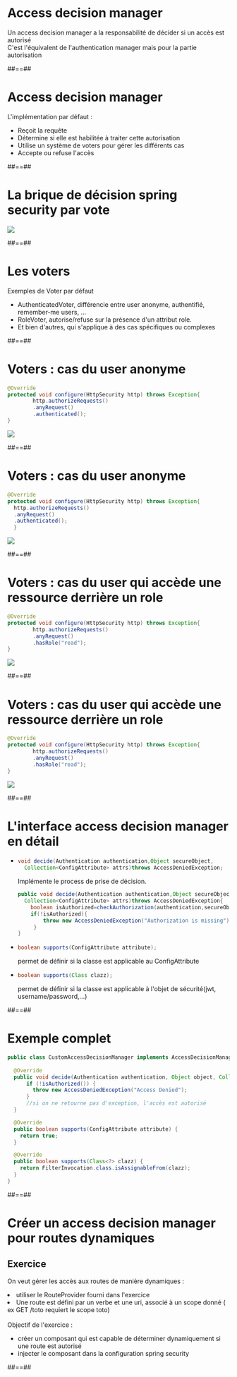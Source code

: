 # Access decision manager

Un access decision manager a la responsabilité de décider si un accès est autorisé
<br/>
C'est l'équivalent de l'authentication manager mais pour la partie autorisation

##==##

# Access decision manager

L'implémentation par défaut :
<ul>
    <li class="fragment">Reçoit la requête</li>
    <li class="fragment">Détermine si elle est habilitée à traiter cette autorisation</li>
    <li class="fragment">Utilise un système de voters pour gérer les différents cas</li>
    <li class="fragment">Accepte ou refuse l'accès</li>
</ul>

##==##

# La brique de décision spring security par vote

<div class="full-center">
    <img src="assets/images/08-access-decision-manager/access-decision-voting.png">
</div>

##==##


# Les voters

Exemples de Voter par défaut

<ul>
    <li class="fragment">AuthenticatedVoter, différencie entre user anonyme, authentifié, remember-me users, ...</li>
    <li class="fragment">RoleVoter, autorise/refuse sur la présence d'un attribut role.</li>
    <li class="fragment">Et bien d'autres, qui s'applique à des cas spécifiques ou complexes</li>
</ul>

##==##

# Voters : cas du user anonyme

```java
@Override
protected void configure(HttpSecurity http) throws Exception{
        http.authorizeRequests()
        .anyRequest()
        .authenticated();
}
```

<div class="full-center">
    <img src="assets/images/08-access-decision-manager/blank-decision.png">
</div>

##==##


# Voters : cas du user anonyme

```java
@Override
protected void configure(HttpSecurity http) throws Exception{
  http.authorizeRequests()
  .anyRequest()
  .authenticated();
  }
```

<div class="full-center">
    <img src="assets/images/08-access-decision-manager/anonyme.png">
</div>

##==##

# Voters : cas du user qui accède une ressource derrière un role

```java
@Override
protected void configure(HttpSecurity http) throws Exception{
        http.authorizeRequests()
        .anyRequest()
        .hasRole("read");
}
```

<div class="full-center">
    <img src="assets/images/08-access-decision-manager/blank-decision.png">
</div>

##==##

# Voters : cas du user qui accède une ressource derrière un role

```java
@Override
protected void configure(HttpSecurity http) throws Exception{
        http.authorizeRequests()
        .anyRequest()
        .hasRole("read");
}
```

<div class="full-center">
    <img src="assets/images/08-access-decision-manager/role.png">
</div>

##==##

# L'interface access decision manager en détail

<ul>
<li class="fragment">

```java
void decide(Authentication authentication,Object secureObject,
  Collection<ConfigAttribute> attrs)throws AccessDeniedException;
```

Implémente le process de prise de décision.

```java
public void decide(Authentication authentication,Object secureObject,
  Collection<ConfigAttribute> attrs)throws AccessDeniedException{
    boolean isAuthorized=checkAuthorization(authentication,secureObject)
    if(!isAuthorized){
        throw new AccessDeniedException("Authorization is missing");
     }
}
```

</li>

<li class="fragment">

```java
boolean supports(ConfigAttribute attribute);
```

permet de définir si la classe est applicable au ConfigAttribute

</li>

<li class="fragment">

```java
boolean supports(Class clazz);
```

permet de définir si la classe est applicable à l'objet de sécurité(jwt, username/password,...)

</li>
</ul>


##==##

# Exemple complet

```java
public class CustomAccessDecisionManager implements AccessDecisionManager {
    
  @Override
  public void decide(Authentication authentication, Object object, Collection<ConfigAttribute> configAttributes) throws AccessDeniedException, InsufficientAuthenticationException {
      if (!isAuthorized()) {
        throw new AccessDeniedException("Access Denied");
      }
      //si on ne retourne pas d'exception, l'accès est autorisé
  }

  @Override
  public boolean supports(ConfigAttribute attribute) {
    return true;
  }

  @Override
  public boolean supports(Class<?> clazz) {
    return FilterInvocation.class.isAssignableFrom(clazz);
  }
}
```

##==##

<!-- .slide: class="exercice" -->

# Créer un access decision manager pour routes dynamiques

## Exercice

On veut gérer les accès aux routes de manière dynamiques :
<li>utiliser le RouteProvider fourni dans l'exercice</li>
<li>Une route est défini par un verbe et une uri, associé à un scope donné ( ex GET /toto requiert le scope toto)</li>
<br>
Objectif de l'exercice :
<ul>
<li>créer un composant qui est capable de déterminer dynamiquement si une route est autorisé</li>
<li>injecter le composant dans la configuration spring security</li>
</ul>

##==##

